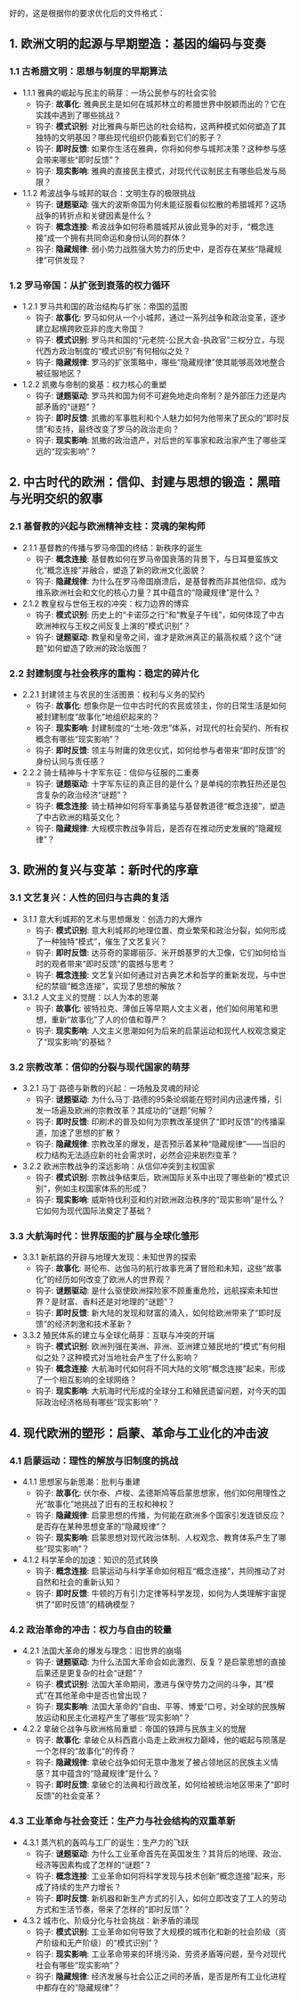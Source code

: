 好的，这是根据你的要求优化后的文件格式：

## **1\. 欧洲文明的起源与早期塑造：基因的编码与变奏**

### **1.1 古希腊文明：思想与制度的早期算法**
- 1.1.1 雅典的崛起与民主的萌芽：一场公民参与的社会实验
  - 钩子: **故事化**: 雅典民主是如何在城邦林立的希腊世界中脱颖而出的？它在实践中遇到了哪些挑战？
  - 钩子: **模式识别**: 对比雅典与斯巴达的社会结构，这两种模式如何塑造了其独特的文明基因？哪些现代组织仍能看到它们的影子？
  - 钩子: **即时反馈**: 如果你生活在雅典，你将如何参与城邦决策？这种参与感会带来哪些“即时反馈”？
  - 钩子: **现实影响**: 雅典的直接民主模式，对现代代议制民主有哪些启发与局限？
- 1.1.2 希波战争与城邦的联合：文明生存的极限挑战
  - 钩子: **谜题驱动**: 强大的波斯帝国为何未能征服看似松散的希腊城邦？这场战争的转折点和关键因素是什么？
  - 钩子: **概念连接**: 希波战争如何将希腊城邦从彼此竞争的对手，“概念连接”成一个拥有共同命运和身份认同的群体？
  - 钩子: **隐藏规律**: 弱小势力战胜强大势力的历史中，是否存在某些“隐藏规律”可供发现？

### **1.2 罗马帝国：从扩张到衰落的权力循环**
- 1.2.1 罗马共和国的政治结构与扩张：帝国的蓝图
  - 钩子: **故事化**: 罗马如何从一个小城邦，通过一系列战争和政治变革，逐步建立起横跨欧亚非的庞大帝国？
  - 钩子: **模式识别**: 罗马共和国的“元老院-公民大会-执政官”三权分立，与现代西方政治制度的“模式识别”有何相似之处？
  - 钩子: **隐藏规律**: 罗马的扩张策略中，哪些“隐藏规律”使其能够高效地整合被征服地区？
- 1.2.2 凯撒与帝制的奠基：权力核心的重塑
  - 钩子: **谜题驱动**: 罗马共和国为何不可避免地走向帝制？是外部压力还是内部矛盾的“谜题”？
  - 钩子: **即时反馈**: 凯撒的军事胜利和个人魅力如何为他带来了民众的“即时反馈”和支持，最终改变了罗马的政治走向？
  - 钩子: **现实影响**: 凯撒的政治遗产，对后世的军事家和政治家产生了哪些深远的“现实影响”？

## **2\. 中古时代的欧洲：信仰、封建与思想的锻造：黑暗与光明交织的叙事**

### **2.1 基督教的兴起与欧洲精神支柱：灵魂的架构师**
- 2.1.1 基督教的传播与罗马帝国的终结：新秩序的诞生
  - 钩子: **概念连接**: 基督教如何在罗马帝国衰落的背景下，与日耳曼蛮族文化“概念连接”并融合，塑造了新的欧洲文化面貌？
  - 钩子: **隐藏规律**: 为什么在罗马帝国崩溃后，是基督教而非其他信仰，成为维系欧洲社会和文化的核心力量？其中蕴含的“隐藏规律”是什么？
- 2.1.2 教皇权与世俗王权的冲突：权力边界的博弈
  - 钩子: **模式识别**: 历史上的“卡诺莎之行”和“教皇子午线”，如何体现了中古欧洲神权与王权之间反复上演的“模式识别”？
  - 钩子: **谜题驱动**: 教皇和皇帝之间，谁才是欧洲真正的最高权威？这个“谜题”如何塑造了欧洲的政治版图？

### **2.2 封建制度与社会秩序的重构：稳定的碎片化**
- 2.2.1 封建领主与农民的生活图景：权利与义务的契约
  - 钩子: **故事化**: 想象你是一位中古时代的农民或领主，你的日常生活是如何被封建制度“故事化”地组织起来的？
  - 钩子: **现实影响**: 封建制度的“土地-效忠”体系，对现代的社会契约、所有权概念有哪些“现实影响”？
  - 钩子: **即时反馈**: 领主与附庸的效忠仪式，如何给参与者带来“即时反馈”的身份认同与责任感？
- 2.2.2 骑士精神与十字军东征：信仰与征服的二重奏
  - 钩子: **谜题驱动**: 十字军东征的真正目的是什么？是单纯的宗教狂热还是包含复杂的政治经济“谜题”？
  - 钩子: **概念连接**: 骑士精神如何将军事勇猛与基督教道德“概念连接”，塑造了中古欧洲的精英文化？
  - 钩子: **隐藏规律**: 大规模宗教战争背后，是否存在推动历史发展的“隐藏规律”？

## **3\. 欧洲的复兴与变革：新时代的序章**

### **3.1 文艺复兴：人性的回归与古典的复活**
- 3.1.1 意大利城邦的艺术与思想爆发：创造力的大爆炸
  - 钩子: **模式识别**: 意大利城邦的地理位置、商业繁荣和政治分裂，如何形成了一种独特“模式”，催生了文艺复兴？
  - 钩子: **即时反馈**: 达芬奇的蒙娜丽莎、米开朗基罗的大卫像，它们如何给当时的观者带来“即时反馈”的震撼与思考？
  - 钩子: **概念连接**: 文艺复兴如何通过对古典艺术和哲学的重新发现，与中世纪的禁锢“概念连接”，实现了思想的解放？
- 3.1.2 人文主义的觉醒：以人为本的思潮
  - 钩子: **故事化**: 彼特拉克、薄伽丘等早期人文主义者，他们如何用笔和思想，重新“故事化”了人的价值和尊严？
  - 钩子: **现实影响**: 人文主义思潮如何为后来的启蒙运动和现代人权观念奠定了“现实影响”的基础？

### **3.2 宗教改革：信仰的分裂与现代国家的萌芽**
- 3.2.1 马丁·路德与新教的兴起：一场触及灵魂的辩论
  - 钩子: **谜题驱动**: 为什么马丁·路德的95条论纲能在短时间内迅速传播，引发一场遍及欧洲的宗教改革？其成功的“谜题”何解？
  - 钩子: **即时反馈**: 印刷术的普及如何为宗教改革提供了“即时反馈”的传播渠道，加速了思想的扩散？
  - 钩子: **隐藏规律**: 宗教改革的爆发，是否预示着某种“隐藏规律”——当旧的权力结构无法适应新的社会需求时，必然会迎来剧烈变革？
- 3.2.2 欧洲宗教战争的深远影响：从信仰冲突到主权国家
  - 钩子: **模式识别**: 宗教战争结束后，欧洲国际关系中出现了哪些新的“模式识别”，例如主权国家体系的形成？
  - 钩子: **现实影响**: 威斯特伐利亚和约对欧洲政治秩序的“现实影响”是什么？它如何为现代国际法奠定了基础？

### **3.3 大航海时代：世界版图的扩展与全球化雏形**
- 3.3.1 新航路的开辟与地理大发现：未知世界的探索
  - 钩子: **故事化**: 哥伦布、达伽马的航行故事充满了冒险和未知，这些“故事化”的经历如何改变了欧洲人的世界观？
  - 钩子: **谜题驱动**: 是什么驱使欧洲探险家不顾重重危险，远航探索未知世界？是财富、香料还是对地理的“谜题”？
  - 钩子: **即时反馈**: 新大陆的发现和财富的涌入，如何给欧洲带来了“即时反馈”的经济刺激和技术革新？
- 3.3.2 殖民体系的建立与全球化萌芽：互联与冲突的开端
  - 钩子: **模式识别**: 欧洲列强在美洲、非洲、亚洲建立殖民地的“模式”有何相似之处？这种模式对当地社会产生了什么影响？
  - 钩子: **概念连接**: 大航海时代如何将不同大陆的文明“概念连接”起来，形成了一个相互影响的全球网络？
  - 钩子: **现实影响**: 大航海时代形成的全球分工和殖民遗留问题，对今天的国际政治经济格局有哪些“现实影响”？

## **4\. 现代欧洲的塑形：启蒙、革命与工业化的冲击波**

### **4.1 启蒙运动：理性的解放与旧制度的挑战**
- 4.1.1 思想家与新思潮：批判与重建
  - 钩子: **故事化**: 伏尔泰、卢梭、孟德斯鸠等启蒙思想家，他们如何用理性之光“故事化”地挑战了旧有的王权和神权？
  - 钩子: **隐藏规律**: 启蒙思想的传播，为何能在欧洲多个国家引发连锁反应？是否存在某种思想变革的“隐藏规律”？
  - 钩子: **现实影响**: 启蒙思想对现代政治体制、人权观念、教育体系产生了哪些“现实影响”？
- 4.1.2 科学革命的加速：知识的范式转换
  - 钩子: **概念连接**: 启蒙运动与科学革命如何相互“概念连接”，共同推动了对自然和社会的重新认知？
  - 钩子: **即时反馈**: 牛顿的万有引力定律等科学发现，如何为人类理解宇宙提供了“即时反馈”的精确模型？

### **4.2 政治革命的冲击：权力与自由的较量**
- 4.2.1 法国大革命的爆发与理念：旧世界的崩塌
  - 钩子: **谜题驱动**: 为什么法国大革命会如此激烈、反复？是启蒙思想的直接后果还是更复杂的社会“谜题”？
  - 钩子: **模式识别**: 法国大革命期间，激进与保守势力之间的斗争，其“模式”在其他革命中是否也曾出现？
  - 钩子: **现实影响**: 法国大革命的“自由、平等、博爱”口号，对全球的民族解放运动和民主化进程产生了哪些“现实影响”？
- 4.2.2 拿破仑战争与欧洲格局重塑：帝国的铁蹄与民族主义的觉醒
  - 钩子: **故事化**: 拿破仑从科西嘉小岛走上欧洲权力巅峰，他的崛起与陨落是一个怎样的“故事化”的传奇？
  - 钩子: **隐藏规律**: 拿破仑战争如何无意中激发了被占领地区的民族主义情感？其中蕴含的“隐藏规律”是什么？
  - 钩子: **即时反馈**: 拿破仑的法典和行政改革，如何给被统治地区带来了“即时反馈”的社会变革？

### **4.3 工业革命与社会变迁：生产力与社会结构的双重革新**
- 4.3.1 蒸汽机的轰鸣与工厂的诞生：生产力的飞跃
  - 钩子: **谜题驱动**: 为什么工业革命首先在英国发生？其背后的地理、政治、经济等因素构成了怎样的“谜题”？
  - 钩子: **概念连接**: 工业革命如何将科学发现与技术创新“概念连接”起来，形成了持续的生产力增长？
  - 钩子: **即时反馈**: 新机器和新生产方式的引入，如何立即改变了工人的劳动方式和生活节奏，带来了怎样的“即时反馈”？
- 4.3.2 城市化、阶级分化与社会挑战：新矛盾的涌现
  - 钩子: **模式识别**: 工业革命如何导致了大规模的城市化和新的社会阶级（资产阶级和无产阶级）的“模式识别”？
  - 钩子: **现实影响**: 工业革命带来的环境污染、劳资矛盾等问题，至今对现代社会有哪些“现实影响”？
  - 钩子: **隐藏规律**: 经济发展与社会公正之间的矛盾，是否是所有工业化进程中都存在的“隐藏规律”？